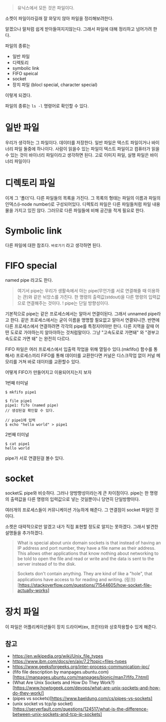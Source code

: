 > 유닉스에서 모든 것은 파일이다.

소켓이 파일이라길래 잘 와닿지 않아 파일을 정리해보려한다.

알겠으나 말처럼 쉽게 받아들여지지않는다. 그래서 파일에 대해 정리하고 넘어가려 한다.

파일의 종류는
- 일반 파일
- 디렉토리
- symbolic link
- FIFO speical
- socket
- 장치 파일 (blocl special, character special)

이렇게 되겠다.

파일의 종류는 `ls -l` 명령어로 확인할 수 있다. 

# 일반 파일
우리가 생각하는 그 파일이다. 데이터를 저장한다. 일반 파일은 택스트 파일이거나 바이너리 파일 둘중에 하나이다. 사람이 읽을수 있는 파일이 텍스트 파일이고 컴퓨터가 읽을 수 있는 것이 바이너리 파일이라고 생각하면 된다. 고로 이미지 파일, 실행 파일은 바이너리 파일이다

# 디렉토리 파일
이게 그 '폴더'다. 다른 파일들의 목록을 가진다. 그 목록의 형태는 파일의 이름과 파일의 인덱스(i-node number)로 구성되어있다. 디렉토리 파일은 다른 파일들처럼 파일 내용물을 가지고 있진 않다. 그러므로 다른 파일들에 비해 공간을 적게 필요로 한다.

# Symbolic link
다른 파일에 대한 참조다. `바로가기` 라고 생각하면 된다. 

# FIFO special
named pipe 라고도 한다.
> 여기서 pipe는 우리가 생활속에서 아는 pipe(무언가를 서로 연결해줄 때 이용하는 관)와 같은 뉘앙스를 가진다. 한 명령의 출력값(stdout)을 다른 명령의 입력값으로 연결해주는 것이다. ! pipe는 단일 방향성이다.

기본적으로 pipe는 같은 프로세스에서는 알아서 연결이된다. 그래서 unnamed pipe라고 한다. 같은 프로세스에서는 굳이 이름을 명명할 필요없고 알아서 연결되니깐.
반면에 다른 프로세스에서 연결하려면 각각의 pipe를 특정지어야만 한다. 다른 지역을 갈때 어떤 도로로 가야하는지 알아야하는 것처럼말이다. 그냥 "고속도로로 가면돼" 와 "경부고속도로로 가면 돼" 는 완전히 다르다.

FIFO 파일은 여러 프로세스에서 입출력 작업을 위해 열릴수 있다.(mkfifo() 함수를 통해서) 프로세스끼리 FIFO를 통해 데이터를 교환한다면 커널은 디스크작업 없이 커널 메모리를 거쳐 바로 데이터를 교환할수 있다.

어떻게 FIFO가 만들어지고 이용되어지는지 보자

1번째 터미널
```
$ mkfifo pipe1

$ file pipe1
pipe1: fifo (named pipe)
// 생성된걸 확인할 수 있다.

// pipe1에 입력
$ echo "hello world" > pipe1
```

2번째 터미널
```
$ cat pipe1
hello world
```

pipe가 서로 연결된걸 볼수 있다.

# socket
socket도 pipe와 비슷하다. 그러나 양방향성이라는게 큰 차이점이다. pipe는 한 명령의 출력값을 다른 명령의 입력값으로 넣는 것일뿐이니 당연히 단일방향이다.

여러개의 프로세스들이 커뮤니케이션 가능하게 해준다. 그 연결점이 socket 파일인 것이다.

소켓은 대략적으로만 알겠고 내가 직접 표현할 정도로 알지는 못하겠다. 그래서 발견한 설명들을 추가하겠다.

> What is special about unix domain sockets is that instead of having an IP address and port number, they have a file name as their address. This allows other applications that know nothing about networking to be told to open the file and read or write and the data is sent to the server instead of to the disk.

> Sockets don't contain anything. They are kind of like a "hole", that applications have access to for reading and writing. (링크)[https://stackoverflow.com/questions/71544605/how-socket-file-actually-works]


# 장치 파일
이 파일은 어플리케이션들이 장치 드라이버(ex, 프린터)와 상호작용할수 있게 해준다.


## 참고

- https://en.wikipedia.org/wiki/Unix_file_types
- https://www.ibm.com/docs/en/aix/7.2?topic=files-types
- https://www.geeksforgeeks.org/inter-process-communication-ipc/
- (fifo file description by manpages.ubuntu.com)[https://manpages.ubuntu.com/manpages/bionic/man7/fifo.7.html]
- (What Are Unix Sockets and How Do They Work?)[https://www.howtogeek.com/devops/what-are-unix-sockets-and-how-do-they-work/]
- (pipes vs sockets)[https://www.baeldung.com/cs/pipes-vs-sockets]
- (unix socket vs tcp/ip socket)[https://serverfault.com/questions/124517/what-is-the-difference-between-unix-sockets-and-tcp-ip-sockets]